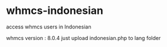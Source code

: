 # whmcs-indonesian
access whmcs users in Indonesian

whmcs version : 8.0.4
just upload indonesian.php to lang folder
